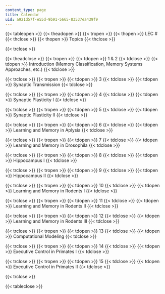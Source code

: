 ```yaml
---
content_type: page
title: Calendar
uid: a921d57f-e55d-9b91-5665-83537ea439f9
---
```


{{< tableopen >}}
{{< theadopen >}}
{{< tropen >}}
{{< thopen >}}
LEC #
{{< thclose >}}
{{< thopen >}}
Topics
{{< thclose >}}

{{< trclose >}}

{{< theadclose >}}
{{< tropen >}}
{{< tdopen >}}
1 & 2
{{< tdclose >}}
{{< tdopen >}}
Introduction (Memory Classification, Memory Systems Approaches, etc.)
{{< tdclose >}}

{{< trclose >}}
{{< tropen >}}
{{< tdopen >}}
3
{{< tdclose >}}
{{< tdopen >}}
Synaptic Transmission
{{< tdclose >}}

{{< trclose >}}
{{< tropen >}}
{{< tdopen >}}
4
{{< tdclose >}}
{{< tdopen >}}
Synaptic Plasticity I
{{< tdclose >}}

{{< trclose >}}
{{< tropen >}}
{{< tdopen >}}
5
{{< tdclose >}}
{{< tdopen >}}
Synaptic Plasticity II
{{< tdclose >}}

{{< trclose >}}
{{< tropen >}}
{{< tdopen >}}
6
{{< tdclose >}}
{{< tdopen >}}
Learning and Memory in Aplysia
{{< tdclose >}}

{{< trclose >}}
{{< tropen >}}
{{< tdopen >}}
7
{{< tdclose >}}
{{< tdopen >}}
Learning and Memory in Drosophila
{{< tdclose >}}

{{< trclose >}}
{{< tropen >}}
{{< tdopen >}}
8
{{< tdclose >}}
{{< tdopen >}}
Hippocampus I
{{< tdclose >}}

{{< trclose >}}
{{< tropen >}}
{{< tdopen >}}
9
{{< tdclose >}}
{{< tdopen >}}
Hippocampus II
{{< tdclose >}}

{{< trclose >}}
{{< tropen >}}
{{< tdopen >}}
10
{{< tdclose >}}
{{< tdopen >}}
Learning and Memory in Rodents I
{{< tdclose >}}

{{< trclose >}}
{{< tropen >}}
{{< tdopen >}}
11
{{< tdclose >}}
{{< tdopen >}}
Learning and Memory in Rodents II
{{< tdclose >}}

{{< trclose >}}
{{< tropen >}}
{{< tdopen >}}
12
{{< tdclose >}}
{{< tdopen >}}
Learning and Memory in Rodents III
{{< tdclose >}}

{{< trclose >}}
{{< tropen >}}
{{< tdopen >}}
13
{{< tdclose >}}
{{< tdopen >}}
Computational Modeling
{{< tdclose >}}

{{< trclose >}}
{{< tropen >}}
{{< tdopen >}}
14
{{< tdclose >}}
{{< tdopen >}}
Executive Control in Primates I
{{< tdclose >}}

{{< trclose >}}
{{< tropen >}}
{{< tdopen >}}
15
{{< tdclose >}}
{{< tdopen >}}
Executive Control in Primates II
{{< tdclose >}}

{{< trclose >}}

{{< tableclose >}}